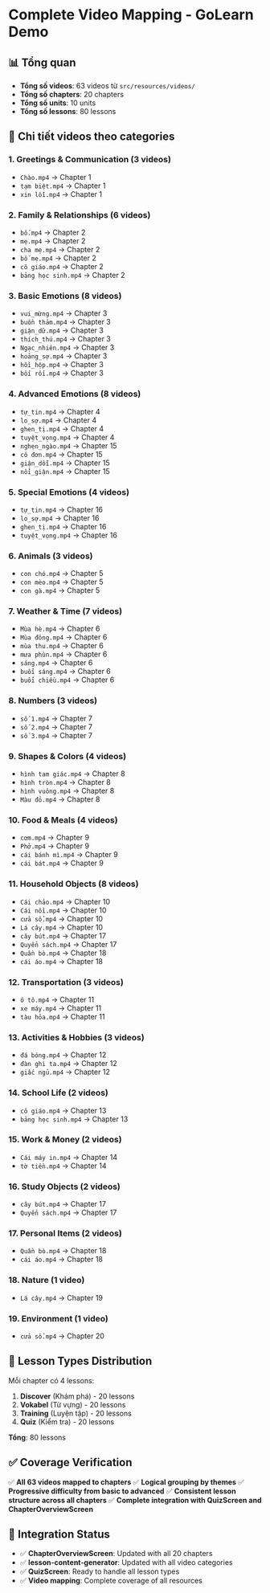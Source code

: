 # Complete Video Mapping - GoLearn Demo

## 📊 **Tổng quan**
- **Tổng số videos**: 63 videos từ `src/resources/videos/`
- **Tổng số chapters**: 20 chapters
- **Tổng số units**: 10 units
- **Tổng số lessons**: 80 lessons

## 🎥 **Chi tiết videos theo categories**

### **1. Greetings & Communication (3 videos)**
- `Chào.mp4` → Chapter 1
- `tạm biệt.mp4` → Chapter 1
- `xin lỗi.mp4` → Chapter 1

### **2. Family & Relationships (6 videos)**
- `bố.mp4` → Chapter 2
- `mẹ.mp4` → Chapter 2
- `cha mẹ.mp4` → Chapter 2
- `bố mẹ.mp4` → Chapter 2
- `cô giáo.mp4` → Chapter 2
- `bảng học sinh.mp4` → Chapter 2

### **3. Basic Emotions (8 videos)**
- `vui_mừng.mp4` → Chapter 3
- `buồn thảm.mp4` → Chapter 3
- `giận_dữ.mp4` → Chapter 3
- `thích_thú.mp4` → Chapter 3
- `Ngạc_nhiên.mp4` → Chapter 3
- `hoảng_sợ.mp4` → Chapter 3
- `hồi_hộp.mp4` → Chapter 3
- `bối rối.mp4` → Chapter 3

### **4. Advanced Emotions (8 videos)**
- `tự_tin.mp4` → Chapter 4
- `lo_sợ.mp4` → Chapter 4
- `ghen_tị.mp4` → Chapter 4
- `tuyệt_vọng.mp4` → Chapter 4
- `nghẹn_ngào.mp4` → Chapter 15
- `cô đơn.mp4` → Chapter 15
- `giận_dỗi.mp4` → Chapter 15
- `nổi_giận.mp4` → Chapter 15

### **5. Special Emotions (4 videos)**
- `tự_tin.mp4` → Chapter 16
- `lo_sợ.mp4` → Chapter 16
- `ghen_tị.mp4` → Chapter 16
- `tuyệt_vọng.mp4` → Chapter 16

### **6. Animals (3 videos)**
- `con chó.mp4` → Chapter 5
- `con mèo.mp4` → Chapter 5
- `con gà.mp4` → Chapter 5

### **7. Weather & Time (7 videos)**
- `Mùa hè.mp4` → Chapter 6
- `Mùa đông.mp4` → Chapter 6
- `mùa thu.mp4` → Chapter 6
- `mưa phùn.mp4` → Chapter 6
- `sáng.mp4` → Chapter 6
- `buổi sáng.mp4` → Chapter 6
- `buổi chiều.mp4` → Chapter 6

### **8. Numbers (3 videos)**
- `số 1.mp4` → Chapter 7
- `số 2.mp4` → Chapter 7
- `số 3.mp4` → Chapter 7

### **9. Shapes & Colors (4 videos)**
- `hình tam giác.mp4` → Chapter 8
- `hình tròn.mp4` → Chapter 8
- `hình vuông.mp4` → Chapter 8
- `Màu đỏ.mp4` → Chapter 8

### **10. Food & Meals (4 videos)**
- `cơm.mp4` → Chapter 9
- `Phở.mp4` → Chapter 9
- `cái bánh mì.mp4` → Chapter 9
- `cái bát.mp4` → Chapter 9

### **11. Household Objects (8 videos)**
- `Cái chảo.mp4` → Chapter 10
- `Cái nồi.mp4` → Chapter 10
- `cửa sổ.mp4` → Chapter 10
- `Lá cây.mp4` → Chapter 10
- `cây bút.mp4` → Chapter 17
- `Quyển sách.mp4` → Chapter 17
- `Quần bò.mp4` → Chapter 18
- `cái áo.mp4` → Chapter 18

### **12. Transportation (3 videos)**
- `ô tô.mp4` → Chapter 11
- `xe máy.mp4` → Chapter 11
- `tàu hỏa.mp4` → Chapter 11

### **13. Activities & Hobbies (3 videos)**
- `đá bóng.mp4` → Chapter 12
- `đàn ghi ta.mp4` → Chapter 12
- `giấc ngủ.mp4` → Chapter 12

### **14. School Life (2 videos)**
- `cô giáo.mp4` → Chapter 13
- `bảng học sinh.mp4` → Chapter 13

### **15. Work & Money (2 videos)**
- `Cái máy in.mp4` → Chapter 14
- `tờ tiền.mp4` → Chapter 14

### **16. Study Objects (2 videos)**
- `cây bút.mp4` → Chapter 17
- `Quyển sách.mp4` → Chapter 17

### **17. Personal Items (2 videos)**
- `Quần bò.mp4` → Chapter 18
- `cái áo.mp4` → Chapter 18

### **18. Nature (1 video)**
- `Lá cây.mp4` → Chapter 19

### **19. Environment (1 video)**
- `cửa sổ.mp4` → Chapter 20

## 🎯 **Lesson Types Distribution**

Mỗi chapter có 4 lessons:
1. **Discover** (Khám phá) - 20 lessons
2. **Vokabel** (Từ vựng) - 20 lessons  
3. **Training** (Luyện tập) - 20 lessons
4. **Quiz** (Kiểm tra) - 20 lessons

**Tổng**: 80 lessons

## ✅ **Coverage Verification**

✅ **All 63 videos mapped to chapters**
✅ **Logical grouping by themes**
✅ **Progressive difficulty from basic to advanced**
✅ **Consistent lesson structure across all chapters**
✅ **Complete integration with QuizScreen and ChapterOverviewScreen**

## 🔄 **Integration Status**

- ✅ **ChapterOverviewScreen**: Updated with all 20 chapters
- ✅ **lesson-content-generator**: Updated with all video categories
- ✅ **QuizScreen**: Ready to handle all lesson types
- ✅ **Video mapping**: Complete coverage of all resources
